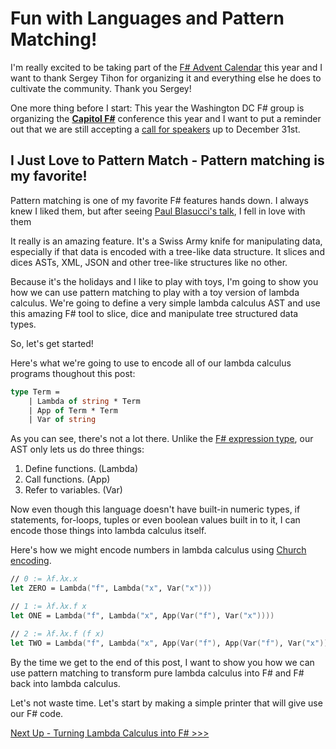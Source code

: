 # Fun with Languages and Pattern Matching!


I'm really excited to be taking part of the [F# Advent Calendar](https://sergeytihon.com/2019/11/05/f-advent-calendar-in-english-2019/) this year and I want to thank Sergey Tihon for organizing it and everything else he does to cultivate the community.  Thank you Sergey!

One more thing before I start:  This year the Washington DC F# group is organizing the [**Capitol F#**](https://www.capitolfsharp.org/) conference this year and I want to put a reminder out that we are still accepting a [call for speakers](https://sessionize.com/capitol-fsharp) up to December 31st.

## I Just Love to Pattern Match - Pattern matching is my favorite!

Pattern matching is one of my favorite F# features hands down.  I always knew I liked them, but after seeing [Paul Blasucci's talk](https://github.com/pblasucci/DeepDive_ActivePatterns), I fell in love with them

It really is an amazing feature.  It's a Swiss Army knife for manipulating data, especially if that data is encoded 
with a tree-like data structure.  It slices and dices ASTs, XML, JSON and other tree-like structures like no other.

Because it's the holidays and I like to play with toys, I'm going to show you how we can use pattern matching to play with a toy version of lambda calculus.  We're going to define a very simple lambda calculus AST and use this amazing F# tool to slice, dice and manipulate tree structured data types.

So, let's get started!

Here's what we're going to use to encode all of our lambda calculus programs thoughout this post:

```fsharp
type Term = 
    | Lambda of string * Term
    | App of Term * Term
    | Var of string
```

As you can see, there's not a lot there.  Unlike the [F# expression type](https://msdn.microsoft.com/visualfsharpdocs/conceptual/quotations.expr-class-%5bfsharp%5d), 
our AST only lets us do three things:

1. Define functions.  (Lambda)
2. Call functions.  (App)
3. Refer to variables. (Var)

Now even though this language doesn't have built-in numeric types, if statements, for-loops, 
tuples or even boolean values built in to it, I can encode those things into lambda calculus itself.

Here's how we might encode numbers in lambda calculus using [Church encoding](https://en.wikipedia.org/wiki/Church_encoding).

```fsharp
// 0 := λf.λx.x
let ZERO = Lambda("f", Lambda("x", Var("x")))

// 1 := λf.λx.f x
let ONE = Lambda("f", Lambda("x", App(Var("f"), Var("x"))))

// 2 := λf.λx.f (f x)
let TWO = Lambda("f", Lambda("x", App(Var("f"), App(Var("f"), Var("x")))))
```

By the time we get to the end of this post, I want to show you how we can use pattern matching to transform pure lambda calculus into F# and F# back into lambda calculus.

Let's not waste time.  Let's start by making a simple printer that will give use our F# code.

[Next Up - Turning Lambda Calculus into F# >>>](02-basic-formatter.md)
